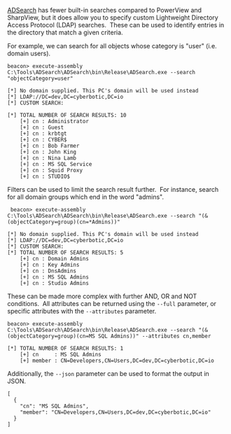 [ADSearch](https://github.com/tomcarver16/ADSearch) has fewer built-in searches compared to PowerView and SharpView, but it does allow you to specify custom Lightweight Directory Access Protocol (LDAP) searches.  These can be used to identify entries in the directory that match a given criteria.

For example, we can search for all objects whose category is "user" (i.e. domain users).

```
beacon> execute-assembly C:\Tools\ADSearch\ADSearch\bin\Release\ADSearch.exe --search "objectCategory=user"

[*] No domain supplied. This PC's domain will be used instead
[*] LDAP://DC=dev,DC=cyberbotic,DC=io
[*] CUSTOM SEARCH: 

[*] TOTAL NUMBER OF SEARCH RESULTS: 10
	[+] cn : Administrator
	[+] cn : Guest
	[+] cn : krbtgt
	[+] cn : CYBER$
	[+] cn : Bob Farmer
	[+] cn : John King
	[+] cn : Nina Lamb
	[+] cn : MS SQL Service
	[+] cn : Squid Proxy
	[+] cn : STUDIO$
```

Filters can be used to limit the search result further.  For instance, search for all domain groups which end in the word "admins".

```
 beacon> execute-assembly C:\Tools\ADSearch\ADSearch\bin\Release\ADSearch.exe --search "(&(objectCategory=group)(cn=*Admins))"

[*] No domain supplied. This PC's domain will be used instead
[*] LDAP://DC=dev,DC=cyberbotic,DC=io
[*] CUSTOM SEARCH: 
[*] TOTAL NUMBER OF SEARCH RESULTS: 5
	[+] cn : Domain Admins
	[+] cn : Key Admins
	[+] cn : DnsAdmins
	[+] cn : MS SQL Admins
	[+] cn : Studio Admins
```

These can be made more complex with further AND, OR and NOT conditions.  All attributes can be returned using the `--full` parameter, or specific attributes with the `--attributes` parameter.

```
beacon> execute-assembly C:\Tools\ADSearch\ADSearch\bin\Release\ADSearch.exe --search "(&(objectCategory=group)(cn=MS SQL Admins))" --attributes cn,member

[*] TOTAL NUMBER OF SEARCH RESULTS: 1
	[+] cn     : MS SQL Admins
	[+] member : CN=Developers,CN=Users,DC=dev,DC=cyberbotic,DC=io
```

Additionally, the `--json` parameter can be used to format the output in JSON.
```
[
  {
    "cn": "MS SQL Admins",
    "member": "CN=Developers,CN=Users,DC=dev,DC=cyberbotic,DC=io"
  }
]
```
